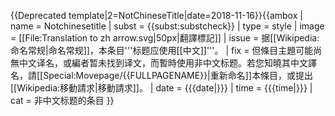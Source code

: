 <noinclude>{{Deprecated template|2=NotChineseTitle|date=2018-11-16}}{{ambox
| name = Notchinesetitle
| subst = <includeonly>{{subst:</includeonly><includeonly>substcheck}}</includeonly>
| type  = style
| image = [[File:Translation to zh arrow.svg|50px|翻譯標記]]
| issue  = 据[[Wikipedia:命名常规|命名常规]]，本条目'''标题应使用[[中文]]'''。
| fix = 但條目主題可能尚無中文译名，或編者暂未找到译文，而暫時使用非中文标题。若您知曉其中文譯名，請[[Special:Movepage/{{FULLPAGENAME}}|重新命名]]本條目，或提出[[Wikipedia:移動請求|移動請求]]。
| date  = {{{date|}}}
| time  = {{{time|}}}
| cat = 非中文标题的条目
}}
